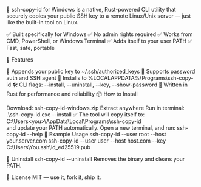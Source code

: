🔐 ssh-copy-id for Windows is a native, Rust-powered CLI utility that securely copies your public SSH key to a remote Linux/Unix server — just like the built-in tool on Linux.

✅ Built specifically for Windows
✅ No admin rights required
✅ Works from CMD, PowerShell, or Windows Terminal
✅ Adds itself to your user PATH
✅ Fast, safe, portable

🚀 Features

📂 Appends your public key to ~/.ssh/authorized_keys
🔐 Supports password auth and SSH agent
🧰 Installs to %LOCALAPPDATA%\Programs\ssh-copy-id
🛠️ CLI flags: --install, --uninstall, --key, --show-password
🤖 Written in Rust for performance and reliability
📦 How to Install

Download: ssh-copy-id-windows.zip
Extract anywhere
Run in terminal:
.\ssh-copy-id.exe --install
✅ The tool will copy itself to:
C:\Users\<you>\AppData\Local\Programs\ssh-copy-id\
and update your PATH automatically.
Open a new terminal, and run:
ssh-copy-id --help
🧪 Example Usage
ssh-copy-id --user root --host your.server.com
ssh-copy-id --user user --host host.com --key C:\Users\You\.ssh\id_ed25519.pub

🧼 Uninstall
ssh-copy-id --uninstall
Removes the binary and cleans your PATH.

📄 License
MIT — use it, fork it, ship it.
